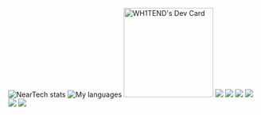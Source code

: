 ![NearTech stats](https://github-readme-stats.vercel.app/api?username=NierTech&count_private=true&show_icons=true&theme=radical )
![My languages](https://github-readme-stats.vercel.app/api/top-langs/?username=NIERTECH&show_icons=true&theme=radical)
<a href="https://app.daily.dev/WH1TEND"><img src="https://api.daily.dev/devcards/ca66f9e02c6c4966beeb08d7403cf8b7.png?r=szr" width="180" alt="WH1TEND's Dev Card"/></a>
![](https://img.shields.io/badge/-JavaScript-F7DF1E?logo=javascript&logoColor=000)
![](https://img.shields.io/badge/-React-61DAFB?logo=react&logoColor=000)
![](https://img.shields.io/badge/-Next-000000?logo=next.js&logoColor=fff)
![](https://img.shields.io/badge/-HTML-e34f26?logo=html5&logoColor=fff)
![](https://img.shields.io/badge/-CSS-1572B6?logo=css3&logoColor=fff)
![](https://img.shields.io/badge/-Sass-CC6699?logo=sass&logoColor=fff)
